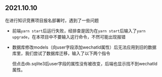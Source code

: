 ## 2021.10.10
在进行知识竞赛项目报名部署时，遇到了一些问题

- 前端`yarn start`后运行失败，经排查是因为在`yarn start`后输入了`yarn upgrade`，在本项目中不要输入这行命令，不然可能出现报错
- 数据库修改models（向user字段添加wechatId属性）后无法应用到旧的数据库里，我们尝试了数据库迁移，输入了以下两个指令
  
  
  但点击db.sqlite3后user字段的属性没有被改变，后端也显示找不到wechatId属性。
